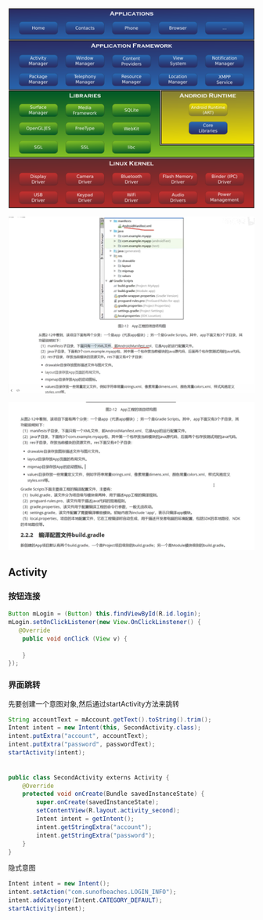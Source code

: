 ![Android-System-Architecture](assets/Android-System-Architecture.svg)

![image-20231101041941940](assets/image-20231101041941940.png)

![image-20231101044312738](assets/image-20231101044312738.png)

## Activity

### 按钮连接

```java
Button mLogin = (Button) this.findViewById(R.id.login);
mLogin.setOnClickListener(new View.OnClickLinstener() {
   @Override
    public void onClick (View v) {
        
    }
});
```



### 界面跳转

先要创建一个意图对象,然后通过startActivity方法来跳转

```java
String accountText = mAccount.getText().toString().trim();
Intent intent = new Intent(this, SecondActivity.class);
intent.putExtra("account", accountText);
intent.putExtra("password", passwordText);
startActivity(intent);


public class SecondActivity externs Activity {
    @Override
    protected void onCreate(Bundle savedInstanceState) {
        super.onCreate(savedInstanceState);
        setContentView(R.layout.activity_second);
        Intent intent = getIntent();
        intent.getStringExtra("account");
        intent.getStringExtra("password");
    }
}
```

隐式意图

```java
Intent intent = new Intent();
intent.setAction("com.sunofbeaches.LOGIN_INFO");
intent.addCategory(Intent.CATEGORY_DEFAULT);
startActivity(intent);
```



